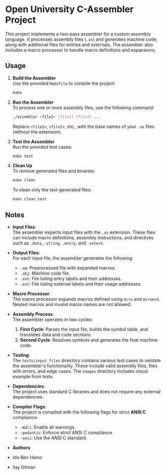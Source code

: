 
# Open University C-Assembler Project
This project implements a two-pass assembler for a custom assembly language. It processes assembly files (`.as`) and generates machine code, along with additional files for entries and externals. The assembler also includes a macro processor to handle macro definitions and expansions.

## Usage

1. **Build the Assembler**  
   Use the provided `Makefile` to compile the project:
   ```sh
   make
   ```

2. **Run the Assembler**  
   To process one or more assembly files, use the following command:
   ```sh
   ./assembler <file1> [file2] [file3] ...
   ```
   Replace `<file1>`, `<file2>`, etc., with the base names of your `.as` files (without the extension).

3. **Test the Assembler**  
   Run the provided test cases:
   ```sh
   make test
   ```

4. **Clean Up**  
   To remove generated files and binaries:
   ```sh
   make clean
   ```

   To clean only the test-generated files:
   ```sh
   make clean_test
   ```

## Notes

- **Input Files**:  
  The assembler expects input files with the `.as` extension. These files can include macro definitions, assembly instructions, and directives such as `.data`, `.string`, `.entry`, and `.extern`.

- **Output Files**:  
  For each input file, the assembler generates the following:
  - `.am`: Preprocessed file with expanded macros.
  - `.obj`: Machine code file.
  - `.ent`: File listing entry labels and their addresses.
  - `.ext`: File listing external labels and their usage addresses.

- **Macro Processor**:  
  The macro processor expands macros defined using `mcro` and `mcroend`. Nested macros and invalid macro names are not allowed.

- **Assembly Process**:  
  The assembler operates in two cycles:
  1. **First Cycle**: Parses the input file, builds the symbol table, and translates data and code sections.
  2. **Second Cycle**: Resolves symbols and generates the final machine code.

- **Testing**:  
  The `tests/input_files` directory contains various test cases to validate the assembler's functionality. These include valid assembly files, files with errors, and edge cases. The `images` directory includes visual example from tests.

- **Dependencies**:  
  The project uses standard C libraries and does not require any external dependencies.

- **Compiler Flags**:  
  The project is compiled with the following flags for strict **ANSI C** compliance:
  - `-Wall`: Enable all warnings.
  - `-pedantic`: Enforce strict ANSI C compliance.
  - `-ansi`: Use the ANSI C standard.

- **Authors**
- Ido Ben Hamo
- Ilay Gilman